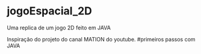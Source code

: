 # jogoEspacial_2D
Uma replica de um jogo 2D feito em JAVA


Inspiração do projeto do canal MATION do youtube.
#primeiros passos com JAVA

